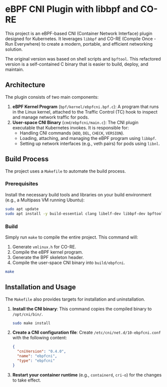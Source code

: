 # eBPF CNI Plugin with libbpf and CO-RE

This project is an eBPF-based CNI (Container Network Interface) plugin designed for Kubernetes. It leverages `libbpf` and CO-RE (Compile Once - Run Everywhere) to create a modern, portable, and efficient networking solution.

The original version was based on shell scripts and `bpftool`. This refactored version is a self-contained C binary that is easier to build, deploy, and maintain.

## Architecture

The plugin consists of two main components:

1.  **eBPF Kernel Program** (`bpf/kernel/ebpfcni.bpf.c`): A program that runs in the Linux kernel, attached to the Traffic Control (TC) hook to inspect and manage network traffic for pods.
2.  **User-space CNI Binary** (`cmd/ebpfcni/main.c`): The CNI plugin executable that Kubernetes invokes. It is responsible for:
    *   Handling CNI commands (`ADD`, `DEL`, `CHECK`, `VERSION`).
    *   Loading, attaching, and managing the eBPF program using `libbpf`.
    *   Setting up network interfaces (e.g., veth pairs) for pods using `libnl`.

## Build Process

The project uses a `Makefile` to automate the build process.

### Prerequisites

Install the necessary build tools and libraries on your build environment (e.g., a Multipass VM running Ubuntu):

```bash
sudo apt update
sudo apt install -y build-essential clang libelf-dev libbpf-dev bpftool libnl-3-dev libnl-genl-3-dev
```

### Build

Simply run `make` to compile the entire project. This command will:
1.  Generate `vmlinux.h` for CO-RE.
2.  Compile the eBPF kernel program.
3.  Generate the BPF skeleton header.
4.  Compile the user-space CNI binary into `build/ebpfcni`.

```bash
make
```

## Installation and Usage

The `Makefile` also provides targets for installation and uninstallation.

1.  **Install the CNI binary**:
    This command copies the compiled binary to `/opt/cni/bin/`.
    ```bash
    sudo make install
    ```

2.  **Create a CNI configuration file**:
    Create `/etc/cni/net.d/10-ebpfcni.conf` with the following content:

    ```json
    {
      "cniVersion": "0.4.0",
      "name": "ebpfcni",
      "type": "ebpfcni"
    }
    ```

3.  **Restart your container runtime** (e.g., `containerd`, `cri-o`) for the changes to take effect.

